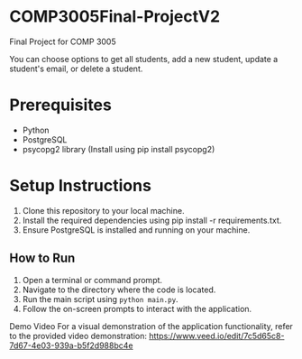 # COMP3005Final-ProjectV2
Final Project for COMP 3005

You can choose options to get all students, add a new student, update a student's email, or delete a student.

# Prerequisites
- Python
- PostgreSQL
- psycopg2 library (Install using pip install psycopg2)

# Setup Instructions
1. Clone this repository to your local machine.
2. Install the required dependencies using pip install -r requirements.txt.
3. Ensure PostgreSQL is installed and running on your machine.

## How to Run
1. Open a terminal or command prompt.
2. Navigate to the directory where the code is located.
3. Run the main script using `python main.py`.
4. Follow the on-screen prompts to interact with the application.

Demo Video
For a visual demonstration of the application functionality, refer to the provided video demonstration:  https://www.veed.io/edit/7c5d65c8-7d67-4e03-939a-b5f2d988bc4e
